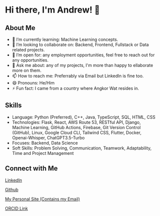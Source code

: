 # Hi there, I'm Andrew! 👋

## About Me
- 🌱 I’m currently learning: Machine Learning concepts.
- 👯 I’m looking to collaborate on: Backend, Frontend, Fullstack or Data related projects.
- 🤔 I’m open for: any employment opportunities, feel free to reach out for any opportunities.
- 💬 Ask me about: any of my projects, I'm more than happy to ellaborate more on them.
- 📫 How to reach me: Preferrably via Email but LinkedIn is fine too.
- 😄 Pronouns: He/Him
- ⚡ Fun fact: I came from a country where Angkor Wat resides in.

## Skills
- Language: Python (Preferred), C++, Java, TypeScript, SQL, HTML, CSS
- Technologies: Flask, React, AWS Route 53, RESTful API, Django, Machine Learning, GitHub Actions, Firebase, Git Version Control (GitHub),
Linux, Google Cloud CLI, Tailwind CSS, Flutter, Docker, Openai-Whisper, ChatGPT3.5-Turbo
- Focuses: Backend, Data Science
- Soft Skills: Problem Solving, Communication, Teamwork, Adaptability, Time and Project Management

## Connect with Me
[LinkedIn][2]

[Github][3]

[My Personal Site (Contains my Email)][4]

[ORCID Link][5]



<!-- Links to your social media accounts -->

[2]: https://www.linkedin.com/in/andrewkhchou/
[3]: https://github.com/andrewchou949
[4]: https://andrewkhchou.com
[5]: https://orcid.org/0009-0008-2413-3138


<!-- You can add or remove sections according to your needs -->
